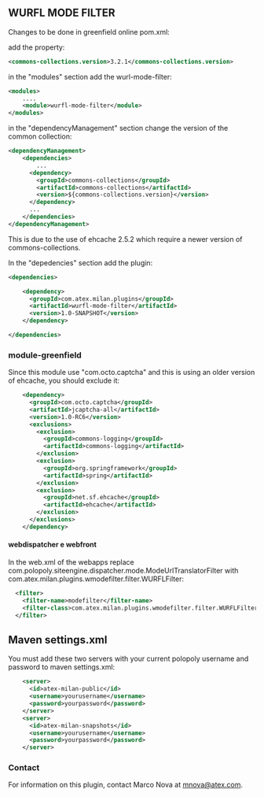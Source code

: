 ## WURFL MODE FILTER

Changes to be done in greenfield online pom.xml:

add the property:

```xml
<commons-collections.version>3.2.1</commons-collections.version>
```

in the "modules" section add the wurl-mode-filter:

```xml
<modules>
	....
	<module>wurfl-mode-filter</module>
</modules>
```

in the "dependencyManagement" section change the version of the common collection:

```xml
<dependencyManagement>
	<dependencies>
		...
      <dependency>
        <groupId>commons-collections</groupId>
        <artifactId>commons-collections</artifactId>
        <version>${commons-collections.version}</version>
      </dependency>
      ...		
	</dependencies>
</dependencyManagement>
```

This is due to the use of ehcache 2.5.2 which require a newer version of commons-collections.

In the "depedencies" section add the plugin:

```xml
<dependencies>

	<dependency>
	  <groupId>com.atex.milan.plugins</groupId>
	  <artifactId>wurfl-mode-filter</artifactId>
	  <version>1.0-SNAPSHOT</version>
	</dependency>

</dependencies>
```

### module-greenfield

Since this module use "com.octo.captcha" and this is using an older version of ehcache, you should exclude it:

```xml
    <dependency>
      <groupId>com.octo.captcha</groupId>
      <artifactId>jcaptcha-all</artifactId>
      <version>1.0-RC6</version>
      <exclusions>
        <exclusion>
          <groupId>commons-logging</groupId>
          <artifactId>commons-logging</artifactId>
        </exclusion>
        <exclusion>
          <groupId>org.springframework</groupId>
          <artifactId>spring</artifactId>
        </exclusion>
        <exclusion>
          <groupId>net.sf.ehcache</groupId>
          <artifactId>ehcache</artifactId>
        </exclusion>
      </exclusions>
    </dependency>
```

#### webdispatcher e webfront

In the web.xml of the webapps replace com.polopoly.siteengine.dispatcher.mode.ModeUrlTranslatorFilter with com.atex.milan.plugins.wmodefilter.filter.WURFLFilter:

```xml
  <filter>
    <filter-name>modefilter</filter-name>
    <filter-class>com.atex.milan.plugins.wmodefilter.filter.WURFLFilter</filter-class>
  </filter>
```

## Maven settings.xml

You must add these two servers with your current polopoly username and password to maven settings.xml:

```xml
    <server>
      <id>atex-milan-public</id>
      <username>yourusername</username>
      <password>yourpassword</password>
    </server>
    <server>
      <id>atex-milan-snapshots</id>
      <username>yourusername</username>
      <password>yourpassword</password>
    </server>
```

### Contact

For information on this plugin, contact Marco Nova at mnova@atex.com.
